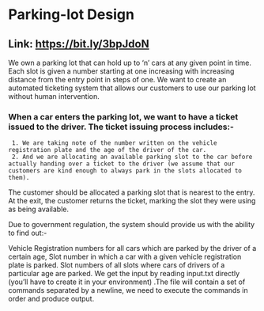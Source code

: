 # Parking-lot Design

## Link: https://bit.ly/3bpJdoN

We own a parking lot that can hold up to ‘n’ cars at any given point in time. Each slot is given a number starting at one increasing with increasing distance from the entry point in steps of one. We want to create an automated ticketing system that allows our customers to use our parking lot without human intervention.

### When a car enters the parking lot, we want to have a ticket issued to the driver. The ticket issuing process includes:- 
     1. We are taking note of the number written on the vehicle registration plate and the age of the driver of the car.
     2. And we are allocating an available parking slot to the car before actually handing over a ticket to the driver (we assume that our customers are kind enough to always park in the slots allocated to them).


The customer should be allocated a parking slot that is nearest to the entry. At the exit, the customer returns the ticket, marking the slot they were using as being available.

Due to government regulation, the system should provide us with the ability to find out:-

Vehicle Registration numbers for all cars which are parked by the driver of a certain age,
Slot number in which a car with a given vehicle registration plate is parked. 
Slot numbers of all slots where cars of drivers of a particular age are parked.
We get the input by reading input.txt directly (you’ll have to create it in your environment) .The file will contain a set of commands separated by a newline, we need to execute the commands in order and produce output.
